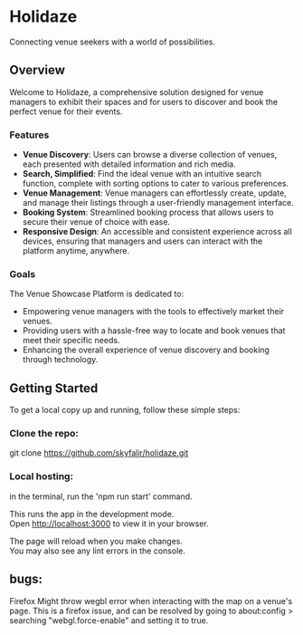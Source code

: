 # Holidaze

Connecting venue seekers with a world of possibilities.

## Overview

Welcome to Holidaze, a comprehensive solution designed for venue managers to exhibit their spaces and for users to discover and book the perfect venue for their events.

### Features

- **Venue Discovery**: Users can browse a diverse collection of venues, each presented with detailed information and rich media.
- **Search, Simplified**: Find the ideal venue with an intuitive search function, complete with sorting options to cater to various preferences.
- **Venue Management**: Venue managers can effortlessly create, update, and manage their listings through a user-friendly management interface.
- **Booking System**: Streamlined booking process that allows users to secure their venue of choice with ease.
- **Responsive Design**: An accessible and consistent experience across all devices, ensuring that managers and users can interact with the platform anytime, anywhere.

### Goals

The Venue Showcase Platform is dedicated to:
- Empowering venue managers with the tools to effectively market their venues.
- Providing users with a hassle-free way to locate and book venues that meet their specific needs.
- Enhancing the overall experience of venue discovery and booking through technology.

## Getting Started

To get a local copy up and running, follow these simple steps:

### Clone the repo:
git clone https://github.com/skyfalir/holidaze.git

### Local hosting:
in the terminal, run the 'npm run start' command.

This runs the app in the development mode.\
Open [http://localhost:3000](http://localhost:3000) to view it in your browser.

The page will reload when you make changes.\
You may also see any lint errors in the console.


## bugs:
Firefox Might throw wegbl error when interacting with the map on a venue's page.
This is a firefox issue, and can be resolved by going to about:config > searching "webgl.force-enable" and setting it to true.
